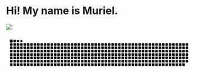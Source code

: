 <h1> Hi! My name is Muriel. </h1>

<div>
  <a href="https://github.com/muriel0093">
  <img height="180em"   align-item="center" src="https://github-readme-stats.vercel.app/api?username=muriel0093&show_icons=true&theme=react&include_all_commits=true&count_private=true"/>
 <br>
<div  align="center"> 
    
  ![Snake animation](https://github.com/ellen2121/ellen2121/blob/output/github-contribution-grid-snake.svg)

  </div>
